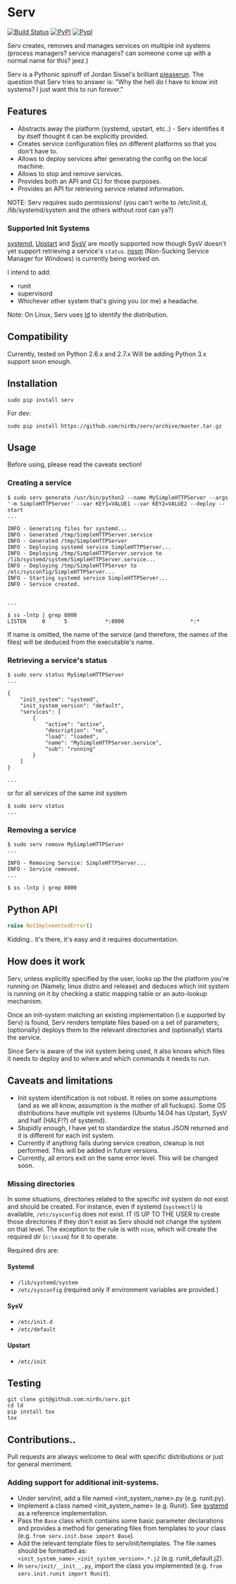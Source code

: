 Serv
====

[![Build Status](https://travis-ci.org/nir0s/serv.svg?branch=master)](https://travis-ci.org/nir0s/serv)
[![PyPI](http://img.shields.io/pypi/dm/serv.svg)](http://img.shields.io/pypi/dm/serv.svg)
[![PypI](http://img.shields.io/pypi/v/serv.svg)](http://img.shields.io/pypi/v/serv.svg)

Serv creates, removes and manages services on multiple init systems (process managers? service managers? can someone come up with a normal name for this? jeez.)

Serv is a Pythonic spinoff of Jordan Sissel's brilliant [pleaserun](http://github.com/jordansissel/pleaserun).
The question that Serv tries to answer is: "Why the hell do I have to know init systems? I just want this to run forever."

## Features

* Abstracts away the platform (systemd, upstart, etc..) - Serv identifies it by itself thought it can be explicitly provided.
* Creates service configuration files on different platforms so that you don't have to.
* Allows to deploy services after generating the config on the local machine.
* Allows to stop and remove services.
* Provides both an API and CLI for those purposes.
* Provides an API for retrieving service related information.

NOTE: Serv requires sudo permissions! (you can't write to /etc/init.d, /lib/systemd/system and the others without root can ya?)

### Supported Init Systems

[systemd](http://www.freedesktop.org/wiki/Software/systemd/), [Upstart](http://upstart.ubuntu.com/) and [SysV](https://wiki.archlinux.org/index.php/SysVinit) are mostly supported now though SysV doesn't yet support retrieving a service's `status`.
[nssm](https://nssm.cc/) (Non-Sucking Service Manager for Windows) is currently being worked on.

I intend to add:

* runit
* supervisord
* Whichever other system that's giving you (or me) a headache.

Note: On Linux, Serv uses [ld](http://github.com/nir0s/ld) to identify the distribution.

## Compatibility

Currently, tested on Python 2.6.x and 2.7.x
Will be adding Python 3.x support soon enough.

## Installation

```shell
sudo pip install serv
```

For dev:

```shell
sudo pip install https://github.com/nir0s/serv/archive/master.tar.gz
```

## Usage

Before using, please read the caveats section!

### Creating a service

```shell
$ sudo serv generate /usr/bin/python2 --name MySimpleHTTPServer --args '-m SimpleHTTPServer' --var KEY1=VALUE1 --var KEY2=VALUE2 --deploy --start
...

INFO - Generating files for systemd...
INFO - Generated /tmp/SimpleHTTPServer.service
INFO - Generated /tmp/SimpleHTTPServer
INFO - Deploying systemd service SimpleHTTPServer...
INFO - Deploying /tmp/SimpleHTTPServer.service to /lib/systemd/system/SimpleHTTPServer.service...
INFO - Deploying /tmp/SimpleHTTPServer to /etc/sysconfig/SimpleHTTPServer...
INFO - Starting systemd service SimpleHTTPServer...
INFO - Service created.


...

$ ss -lntp | grep 8000
LISTEN     0      5            *:8000                     *:*

```

If name is omitted, the name of the service (and therefore, the names of the files) will be deduced from the executable's name.

### Retrieving a service's status

```shell
$ sudo serv status MySimpleHTTPServer
...

{
    "init_system": "systemd",
    "init_system_version": "default",
    "services": [
        {
            "active": "active",
            "description": "no",
            "load": "loaded",
            "name": "MySimpleHTTPServer.service",
            "sub": "running"
        }
    ]
}

...
```

or for all services of the same init system

```shell
$ sudo serv status
...
```

### Removing a service

```shell
$ sudo serv remove MySimpleHTTPServer
...

INFO - Removing Service: SimpleHTTPServer...
INFO - Service removed.
...

$ ss -lntp | grep 8000
```


## Python API

```python
raise NotImplementedError()
```

Kidding.. it's there, it's easy and it requires documentation.

## How does it work

Serv, unless explicitly specified by the user, looks up the the platform you're running on (Namely, linux distro and release) and deduces which init system is running on it by checking a static mapping table or an auto-lookup mechanism.

Once an init-system matching an existing implementation (i.e supported by Serv) is found, Serv renders template files based on a set of parameters; (optionally) deploys them to the relevant directories and (optionally) starts the service.

Since Serv is aware of the init system being used, it also knows which files it needs to deploy and to where and which commands it needs to run.

## Caveats and limitations

* Init system identification is not robust. It relies on some assumptions (and as we all know, assumption is the mother of all fuckups). Some OS distributions have multiple init systems (Ubuntu 14.04 has Upstart, SysV and half (HALF!?) of systemd).
* Stupidly enough, I have yet to standardize the status JSON returned and it is different for each init system.
* Currently if anything fails during service creation, cleanup is not performed. This will be added in future versions.
* Currently, all errors exit on the same error level. This will be changed soon.

### Missing directories

In some situations, directories related to the specific init system do not exist and should be created. For instance, even if systemd (`systemctl`) is available, `/etc/sysconfig` does not exist. IT IS UP TO THE USER to create those directories if they don't exist as Serv should not change the system on that level. The exception to the rule is with `nssm`, which will create the required dir (`c:\nssm`) for it to operate.

Required dirs are:

#### Systemd

* `/lib/systemd/system`
* `/etc/sysconfig` (required only if environment variables are provided.)

#### SysV

* `/etc/init.d`
* `/etc/default`

#### Upstart

* `/etc/init`

## Testing

```shell
git clone git@github.com:nir0s/serv.git
cd ld
pip install tox
tox
```

## Contributions..

Pull requests are always welcome to deal with specific distributions or just for general merriment.

### Adding support for additional init-systems.

* Under serv/init, add a file named <init_system_name>.py (e.g. runit.py).
* Implement a class named <init_system_name> (e.g. Runit). See [systemd](https://github.com/nir0s/serv/blob/master/serv/init/systemd.py) as a reference implementation.
* Pass the `Base` class which contains some basic parameter declarations and provides a method for generating files from templates to your class (e.g. `from serv.init.base import Base`).
* Add the relevant template files to serv/init/templates. The file names should be formatted as: `<init_system_name>_<init_system_version>.*.j2` (e.g. runit_default.j2).
* In `serv/init/__init__.py`, import the class you implemented (e.g. `from serv.init.runit import Runit`).
